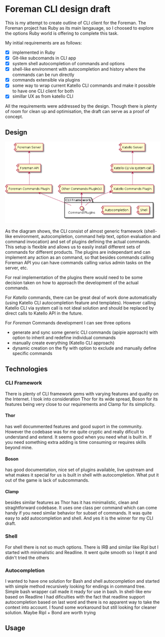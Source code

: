 Foreman CLI design draft
========================

This is my attempt to create outline of CLI client for the Foreman. The Foreman project has Ruby as its main langauage, so I choosed to explore the options Ruby world is offering to complete this task.

My initial requirements are as follows:

 - [x] implemented in Ruby
 - [x] Git-like subcomands in CLI app
 - [x] system shell autocompletion of commands and options
 - [x] shell-like environment with autocompletion and history where the commands can be run directly
 - [x] commands extensible via plugins
 - [x] some way to wrap current Katello CLI commands and make it possible to have one CLI client for both
 - [x] simillar UX as from katello CLI

 All the requirements were addressed by the design. Though there is plenty of room for clean up and optimisation, the draft can serve as a proof of concept.


Design
------

![Design draft](design.png)

As the diagram shows, the CLI consist of almost generic framework (shell-like environment, autocompletion, command help text, option evaluation and command invocation) and set of plugins defining the actual commands. This setup is flexible and allows us to easily install different sets of commands for different products. The plugins are independant and can implement any action as an command, so that besides commands calling Foreman API you can have commands calling varius admin tasks on the server, etc.

For real implementation of the plugins there would need to be some decision taken on how to approach the development of the actual commands.

For *Katello* commands, there can be great deal of work done automatically (using Katello CLI autocompletion feature and templates). However calling Katello CLI via system call is not ideal solution and should be replaced by direct calls to Katello API in the future.

For *Foreman* Commands development I can see three options
 - generate and sync some generic CLI commands (apipie approach) with option to inherit and redefine individual commands
 - manually create everything (Katello CLI approach)
 - dynamic creation on the fly with option to exclude and manually define specific commands


Technologies
------------

### CLI Framework

There is plenty of CLI framework gems with varying features and quality on the Internet. I took into consideration Thor for its wide spread, Boson for its features being very close to our requirements and Clamp for its simplicity.

#### Thor
has well docummented features and good suport in the community. However the codebase was for me quite cryptic and really dificult to understand and extend. It seems good when you need what is built in. If you need something extra adding is time consuming or requires skills beyond mine.

#### Boson
has good documentation, nice set of plugins available, live upstream and what makes it special for us is built in shell with autocompletion.
What put it out of the game is lack of subcommands.

#### Clamp
besides similar features as Thor has it has minimalistic, clean and straghtforward codebase. It uses one class per command which can come handy if you need similar behavior for subset of commands. It was quite easy to add autocompletion and shell. And yes it is the winner for my CLI draft.


### Shell
For shell there is not so much options. There is IRB and similar like Ripl but I started with minimalistic and Readline. It went quite smooth so I  kept it and didn't tried the others


### Autocompletion
I wanted to have one solution for Bash and shell autocompletion and started with simple method recursively looking for endings in command tree. Simple bash wrapper call made it ready for use in bash. In shell-like env based on Readline I had dificulties with the fact that readline support autocompletion based on last word and there is no apparent way to take the context into account. I found some workaround but still looking for cleaner solution. Maybe Ripl + Bond are worth trying



Usage
-----
